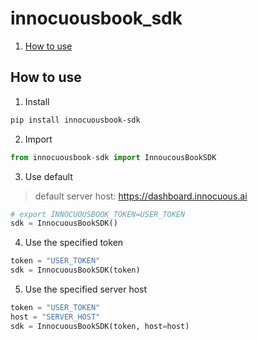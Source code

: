 # innocuousbook_sdk

1. [How to use](#how-to-use)

## <span id="how-to-use"> How to use </span>

1. Install
```bash
pip install innocuousbook-sdk
```

2. Import
```python
from innocuousbook-sdk import InnoucousBookSDK
```

3. Use default
> default server host: https://dashboard.innocuous.ai  
```python
# export INNOCUOUSBOOK_TOKEN=USER_TOKEN
sdk = InnocuousBookSDK()
```
4. Use the specified token
```python
token = "USER_TOKEN"
sdk = InnocuousBookSDK(token)
```

5. Use the specified server host
```python
token = "USER_TOKEN"
host = "SERVER_HOST"
sdk = InnocuousBookSDK(token, host=host)
```
